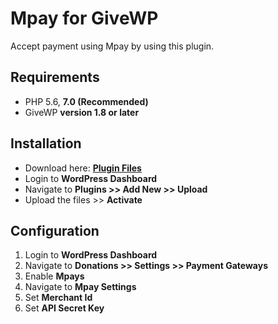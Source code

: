 # Mpay for GiveWP

Accept payment using Mpay by using this plugin.

## Requirements

* PHP 5.6, **7.0 (Recommended)**
* GiveWP **version 1.8 or later**

## Installation

* Download here: [**Plugin Files**](https://github.com/raheemmiyasin/MPay-for-GiveWP/archive/master.zip)
* Login to **WordPress Dashboard**
* Navigate to **Plugins >> Add New >> Upload**
* Upload the files >> **Activate**

## Configuration

1. Login to **WordPress Dashboard**
2. Navigate to **Donations >> Settings >> Payment Gateways**
3. Enable **Mpays**
4. Navigate to **Mpay Settings**
5. Set **Merchant Id**
6. Set **API Secret Key**
